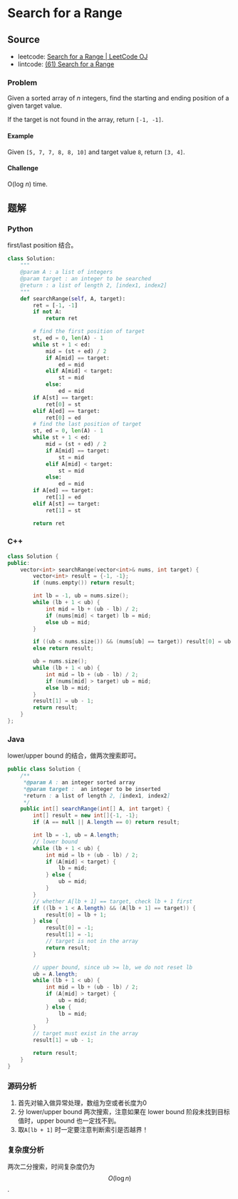 # Search for a Range

## Source

- leetcode: [Search for a Range | LeetCode OJ](https://leetcode.com/problems/search-for-a-range/)
- lintcode: [(61) Search for a Range](http://www.lintcode.com/en/problem/search-for-a-range/)

### Problem

Given a sorted array of _n_ integers, find the starting and ending position of
a given target value.

If the target is not found in the array, return `[-1, -1]`.

#### Example

Given `[5, 7, 7, 8, 8, 10]` and target value `8`, return `[3, 4]`.

#### Challenge

O(log _n_) time.

## 题解

### Python
first/last position 结合。
```python
class Solution:
    """
    @param A : a list of integers
    @param target : an integer to be searched
    @return : a list of length 2, [index1, index2]
    """
    def searchRange(self, A, target):
        ret = [-1, -1]
        if not A:
            return ret

        # find the first position of target
        st, ed = 0, len(A) - 1
        while st + 1 < ed:
            mid = (st + ed) / 2
            if A[mid] == target:
                ed = mid
            elif A[mid] < target:
                st = mid
            else:
                ed = mid
        if A[st] == target:
            ret[0] = st
        elif A[ed] == target:
            ret[0] = ed
        # find the last position of target
        st, ed = 0, len(A) - 1
        while st + 1 < ed:
            mid = (st + ed) / 2
            if A[mid] == target:
                st = mid
            elif A[mid] < target:
                st = mid
            else:
                ed = mid
        if A[ed] == target:
            ret[1] = ed
        elif A[st] == target:
            ret[1] = st

        return ret
```

### C++
```c++
class Solution {
public:
    vector<int> searchRange(vector<int>& nums, int target) {
        vector<int> result = {-1, -1};
        if (nums.empty()) return result;

        int lb = -1, ub = nums.size();
        while (lb + 1 < ub) {
            int mid = lb + (ub - lb) / 2;
            if (nums[mid] < target) lb = mid;
            else ub = mid;
        }

        if ((ub < nums.size()) && (nums[ub] == target)) result[0] = ub;
        else return result;

        ub = nums.size();
        while (lb + 1 < ub) {
            int mid = lb + (ub - lb) / 2;
            if (nums[mid] > target) ub = mid;
            else lb = mid;
        }
        result[1] = ub - 1;
        return result;
    }
};
```

### Java
lower/upper bound 的结合，做两次搜索即可。
```java
public class Solution {
    /**
     *@param A : an integer sorted array
     *@param target :  an integer to be inserted
     *return : a list of length 2, [index1, index2]
     */
    public int[] searchRange(int[] A, int target) {
        int[] result = new int[]{-1, -1};
        if (A == null || A.length == 0) return result;

        int lb = -1, ub = A.length;
        // lower bound
        while (lb + 1 < ub) {
            int mid = lb + (ub - lb) / 2;
            if (A[mid] < target) {
                lb = mid;
            } else {
                ub = mid;
            }
        }
        // whether A[lb + 1] == target, check lb + 1 first
        if ((lb + 1 < A.length) && (A[lb + 1] == target)) {
            result[0] = lb + 1;
        } else {
            result[0] = -1;
            result[1] = -1;
            // target is not in the array
            return result;
        }

        // upper bound, since ub >= lb, we do not reset lb
        ub = A.length;
        while (lb + 1 < ub) {
            int mid = lb + (ub - lb) / 2;
            if (A[mid] > target) {
                ub = mid;
            } else {
                lb = mid;
            }
        }
        // target must exist in the array
        result[1] = ub - 1;

        return result;
    }
}
```

### 源码分析

1. 首先对输入做异常处理，数组为空或者长度为0
2. 分 lower/upper bound 两次搜索，注意如果在 lower bound 阶段未找到目标值时，upper bound 也一定找不到。
3. 取`A[lb + 1]` 时一定要注意判断索引是否越界！

### 复杂度分析

两次二分搜索，时间复杂度仍为 $$O(\log n)$$.
